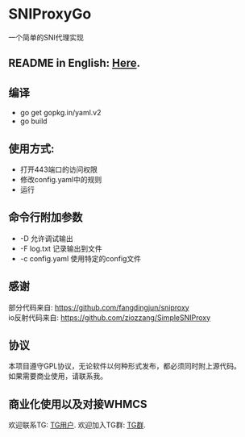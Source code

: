# SNIProxyGo
一个简单的SNI代理实现

## README in English: [Here](https://github.com/TachibanaSuzume/SNIProxyGo/blob/master/READMEEN.md "link"). 

## 编译
* go get gopkg.in/yaml.v2
* go build

## 使用方式:
* 打开443端口的访问权限
* 修改config.yaml中的规则
* 运行

## 命令行附加参数
*  -D 允许调试输出
*  -F log.txt 记录输出到文件
*  -c config.yaml 使用特定的config文件

## 感谢
部分代码来自: https://github.com/fangdingjun/sniproxy  
io反射代码来自: https://github.com/ziozzang/SimpleSNIProxy

## 协议
本项目遵守GPL协议，无论软件以何种形式发布，都必须同时附上源代码。  
如果需要商业使用，请联系我。

## 商业化使用以及对接WHMCS
欢迎联系TG: [TG用户](https://t.me/TachibanaSuzume "点我"). 
欢迎加入TG群: [TG群](https://t.me/V2rayIsNotGreat "点我"). 

